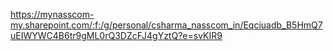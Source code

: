 
https://mynasscom-my.sharepoint.com/:f:/g/personal/csharma_nasscom_in/Eqciuadb_B5HmQ7uEIWYWC4B6tr9gML0rQ3DZcFJ4gYztQ?e=svKIR9
